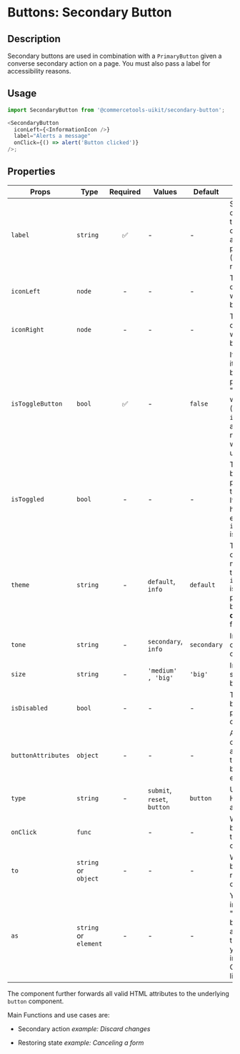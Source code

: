# Buttons: Secondary Button

## Description

Secondary buttons are used in combination with a `PrimaryButton` given a
converse secondary action on a page. You must also pass a label for
accessibility reasons.

## Usage

```js
import SecondaryButton from '@commercetools-uikit/secondary-button';

<SecondaryButton
  iconLeft={<InformationIcon />}
  label="Alerts a message"
  onClick={() => alert('Button clicked')}
/>;
```

## Properties

| Props              | Type                  | Required | Values                      | Default     | Description                                                                                                                                      |
| ------------------ | --------------------- | :------: | --------------------------- | ----------- | ------------------------------------------------------------------------------------------------------------------------------------------------ |
| `label`            | `string`              |    ✅    | -                           | -           | Should describe what the button does, for accessibility purposes (screen-reader users)                                                           |
| `iconLeft`         | `node`                |    -     | -                           | -           | The left icon displayed within the button                                                                                                        |
| `iconRight`        | `node`                |    -     | -                           | -           | The right icon displayed within the button                                                                                                       |
| `isToggleButton`   | `bool`                |    ✅    | -                           | `false`     | If this is active, it means the button will persist in an "active" state when toggled (see `isToggled`), and back to normal state when untoggled |
| `isToggled`        | `bool`                |    -     | -                           | -           | Tells when the button should present a toggled state. It does not have any effect when `isToggleButton` is false                                 |
| `theme`            | `string`              |    -     | `default`, `info`           | `default`   | The component may have a theme only if `isToggleButton` is true. &#xA;This property has been **deprecated** in favor of `tone`.                  |
| `tone`             | `string`              |    -     | `secondary`, `info`         | `secondary` | Indicates the color scheme of the button                                                                                                         |
| `size`             | `string`              |    -     | `'medium' , 'big'`          | `'big'`     | Indicates the size of the button.                                                                                                                |
| `isDisabled`       | `bool`                |    -     | -                           | -           | Tells when the button should present a disabled state                                                                                            |
| `buttonAttributes` | `object`              |    -     | -                           | -           | Allows setting custom attributes on the underlying button html element                                                                           |
| `type`             | `string`              |    -     | `submit`, `reset`, `button` | `button`    | Used as the HTML `type` attribute.                                                                                                               |
| `onClick`          | `func`                |          | -                           | -           | What the button will trigger when clicked                                                                                                        |
| `to`               | `string` or `object`  |    -     | -                           | -           | Where the button should redirect when clicked                                                                                                    |
| `as`               | `string` or `element` |    -     | -                           | -           | You may pass in a string like "a" to have the button render as an anchor tag instead. Or you could pass in a React Component, like a `Link`.     |

The component further forwards all valid HTML attributes to the underlying `button` component.

Main Functions and use cases are:

- Secondary action _example: Discard changes_

- Restoring state _example: Canceling a form_

